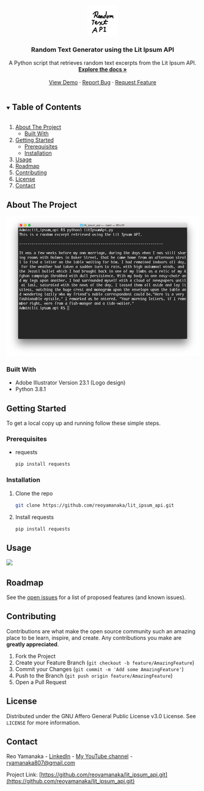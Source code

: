 <!--
*** Thanks for checking out this project. If you have a suggestion
*** that would make this better, please fork the repo and create a pull request
*** or simply open an issue with the tag "enhancement".
***
-->


<!-- PROJECT LOGO -->
<br />
<p align="center">
  <a href="https://github.com/reoyamanaka/lit_ipsum_api.git">
    <img src="images/lit_ipsum.gif" alt="Logo" width="80" height="80">
  </a>

  <h3 align="center">Random Text Generator using the Lit Ipsum API</h3>

  <p align="center">
    A Python script that retrieves random text excerpts from the Lit Ipsum API.
    <br />
    <a href="https://github.com/reoyamanaka/lit_ipsum_api"><strong>Explore the docs »</strong></a>
    <br />
    <br />
    <a href="#usage">View Demo</a>
    ·
    <a href="https://github.com/reoyamanaka/lit_ipsum_api/issues">Report Bug</a>
    ·
    <a href="https://github.com/reoyamanaka/lit_ipsum_api/issues">Request Feature</a>
  </p>
</p>



<!-- TABLE OF CONTENTS -->
<details open="open">
  <summary><h2 style="display: inline-block">Table of Contents</h2></summary>
  <ol>
    <li>
      <a href="#about-the-project">About The Project</a>
      <ul>
        <li><a href="#built-with">Built With</a></li>
      </ul>
    </li>
    <li>
      <a href="#getting-started">Getting Started</a>
      <ul>
        <li><a href="#prerequisites">Prerequisites</a></li>
        <li><a href="#installation">Installation</a></li>
      </ul>
    </li>
    <li><a href="#usage">Usage</a></li>
    <li><a href="#roadmap">Roadmap</a></li>
    <li><a href="#contributing">Contributing</a></li>
    <li><a href="#license">License</a></li>
    <li><a href="#contact">Contact</a></li>
  </ol>
</details>



<!-- ABOUT THE PROJECT -->
## About The Project

<p align="left">
  <img src="images/0.png">
</p>

### Built With

* Adobe Illustrator Version 23.1 (Logo design)
* Python 3.8.1

<!-- GETTING STARTED -->
## Getting Started

To get a local copy up and running follow these simple steps.

### Prerequisites

* requests
  ```sh
  pip install requests
  ```

### Installation

1. Clone the repo
   ```sh
   git clone https://github.com/reoyamanaka/lit_ipsum_api.git
   ```
2. Install requests
   ```sh
   pip install requests
   ```


<!-- USAGE -->
## Usage

![](images/litIpsumApiDemo.gif)


<!-- ROADMAP -->
## Roadmap

See the [open issues](https://github.com/reoyamanaka/lit_ipsum_api/issues) for a list of proposed features (and known issues).



<!-- CONTRIBUTING -->
## Contributing

Contributions are what make the open source community such an amazing place to be learn, inspire, and create. Any contributions you make are **greatly appreciated**.

1. Fork the Project
2. Create your Feature Branch (`git checkout -b feature/AmazingFeature`)
3. Commit your Changes (`git commit -m 'Add some AmazingFeature'`)
4. Push to the Branch (`git push origin feature/AmazingFeature`)
5. Open a Pull Request



<!-- LICENSE -->
## License

Distributed under the GNU Affero General Public License v3.0 License. See `LICENSE` for more information.


<!-- CONTACT -->
## Contact

Reo Yamanaka - [LinkedIn](https://www.linkedin.com/in/reo-yamanaka-7a2289119/) - [My YouTube channel](https://www.youtube.com/channel/UCBwqp_MEM2XcSnq7kRvOB3A) - ryamanaka807@gmail.com

Project Link: [https://github.com/reoyamanaka/lit_ipsum_api.git](https://github.com/reoyamanaka/lit_ipsum_api.git)
